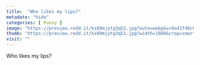 ```yaml
---
title:  "Who likes my lips?"
metadate: "hide"
categories: [ Pussy ]
image: "https://preview.redd.it/kx89mjytg3q51.jpg?auto=webp&s=9a41f40c0751df0cb305608cf84dc0c3a0b0a3a2"
thumb: "https://preview.redd.it/kx89mjytg3q51.jpg?width=1080&crop=smart&auto=webp&s=bbf2cfd7b55c8adfef4c6b37c633f9b8f2093091"
visit: ""
---
```

Who likes my lips?
